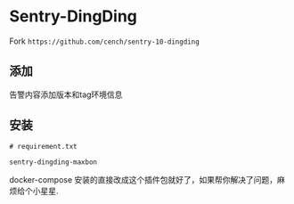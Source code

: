 # Sentry-DingDing

Fork `https://github.com/cench/sentry-10-dingding`

## 添加
告警内容添加版本和tag环境信息

## 安装

```
# requirement.txt

sentry-dingding-maxbon
```

docker-compose 安装的直接改成这个插件包就好了，如果帮你解决了问题，麻烦给个小星星.

